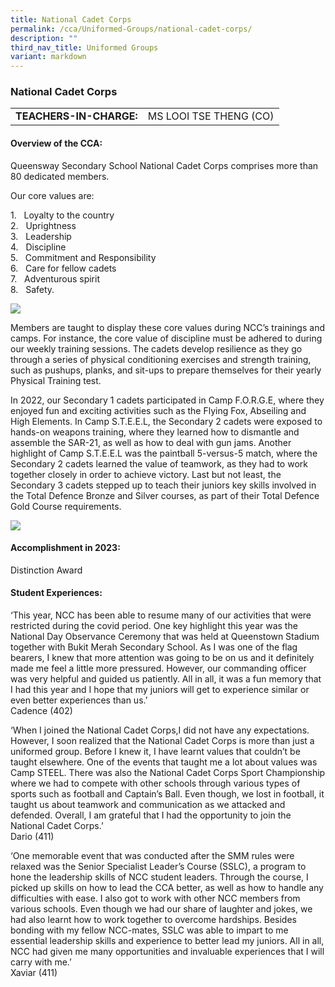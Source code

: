 ```yaml
---
title: National Cadet Corps
permalink: /cca/Uniformed-Groups/national-cadet-corps/
description: ""
third_nav_title: Uniformed Groups
variant: markdown
---
```

### National Cadet Corps

|  	|  	|
|---	|---	|
| **TEACHERS-IN-CHARGE:** 	| MS LOOI TSE THENG (CO)



#### Overview of the CCA:

Queensway Secondary School National Cadet Corps comprises more than 80 dedicated members.

Our core values are:

1\. &nbsp; Loyalty to the country<br>
2\. &nbsp; Uprightness<br>
3\. &nbsp; Leadership<br>
4\. &nbsp; Discipline<br>
5\. &nbsp; Commitment and Responsibility<br>
6\. &nbsp; Care for fellow cadets<br>
7\. &nbsp; Adventurous spirit<br>
8\. &nbsp; Safety.

![](https://lh4.googleusercontent.com/mv7mCisgzgtdLnGI9q3xV76eKVmqNQQQHGepZcqIJtuYNs18qjBbAK3_-XoRvwzxEb2ntj16L6GOgFtASDARyFIESWbR_Q3QAsAIgZ__oK6cdcSyQQma-XtHGeHXjJNy0w=w1280)

Members are taught to display these core values during NCC’s trainings and camps. For instance, the core value of discipline must be adhered to during our weekly training sessions. The cadets develop resilience as they go through a series of physical conditioning exercises and strength training, such as pushups, planks, and sit-ups to prepare themselves for their yearly Physical Training test.

In 2022, our Secondary 1 cadets participated in Camp F.O.R.G.E, where they enjoyed fun and exciting activities such as the Flying Fox, Abseiling and High Elements. In Camp S.T.E.E.L, the Secondary 2 cadets were exposed to hands-on weapons training, where they learned how to dismantle and assemble the SAR-21, as well as how to deal with gun jams. Another highlight of Camp S.T.E.E.L was the paintball 5-versus-5 match, where the Secondary 2 cadets learned the value of teamwork, as they had to work together closely in order to achieve victory. Last but not least, the Secondary 3 cadets stepped up to teach their juniors key skills involved in the Total Defence Bronze and Silver courses, as part of their Total Defence Gold Course requirements.

![](https://lh4.googleusercontent.com/5d9n0AlbmFsqJFolvyIZoYj-1B3MOLbXQ0-2N2Nm6JEt9xH6_JPGXhczdeBkJlyOle-vptA6UqJcwIv-xQ4VUqj0tr_n21lGuWxsU3LUs78QehPz6HyScNxZ9_xBKg5-=w1280)


#### Accomplishment in 2023:

Distinction Award



#### Student Experiences:&nbsp;
‘This year, NCC has been able to resume many of our activities that were restricted during the covid period. One key highlight this year was the National Day Observance Ceremony that was held at Queenstown Stadium together with Bukit Merah Secondary School. As I was one of the flag bearers, I knew that more attention was going to be on us and it definitely made me feel a little more pressured. However, our commanding officer was very helpful and guided us patiently. All in all, it was a fun memory that I had this year and I hope that my juniors will get to experience similar or even better experiences than us.’<br>Cadence (402)

‘When I joined the National Cadet Corps,I did not have any expectations. However, I soon realized that the National Cadet Corps is more than just a uniformed group. Before I knew it, I have learnt values that couldn’t be taught elsewhere. One of the events that taught me a lot about values was Camp STEEL. There was also the National Cadet Corps Sport Championship where we had to compete with other schools through various types of sports such as football and Captain’s Ball. Even though, we lost in football, it taught us about teamwork and communication as we attacked and defended. Overall, I am grateful that I had the opportunity to join the National Cadet Corps.’<br>Dario (411)

‘One memorable event that was conducted after the SMM rules were relaxed was the Senior Specialist Leader’s Course (SSLC), a program to hone the leadership skills of NCC student leaders. Through the course, I picked up skills on how to lead the CCA better, as well as how to handle any difficulties with ease. I also got to work with other NCC members from various schools. Even though we had our share of laughter and jokes, we had also learnt how to work together to overcome hardships. Besides bonding with my fellow NCC-mates, SSLC was able to impart to me essential leadership skills and experience to better lead my juniors. All in all, NCC had given me many opportunities and invaluable experiences that I will carry with me.’<br>Xaviar (411)